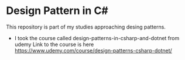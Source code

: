 # Design Pattern in C#

This repository is part of my studies approaching desing patterns.



- I took the course called design-patterns-in-csharp-and-dotnet from udemy
  Link to the course is here https://www.udemy.com/course/design-patterns-csharp-dotnet/
  
  

